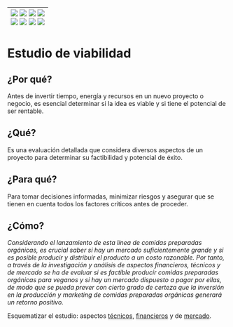<div align=right>

|[![](https://img.shields.io/badge/-Inicio-FFF?style=flat&logo=Emlakjet&logoColor=black)](/README.md) [![](https://img.shields.io/badge/-Introducción-FFF?style=flat&logo=abbrobotstudio&logoColor=black)](/documentos/intro.md) [![](https://img.shields.io/badge/-Modelos_de_lenguaje-FFF?style=flat&logo=LiveChat&logoColor=black)](/documentos/LLMs.md) [![](https://img.shields.io/badge/-Panorámica-FFF?style=flat&logo=openstreetmap&logoColor=black)](/documentos/panoramica.md)<br>  [![](https://img.shields.io/badge/-Prompts-FFF?style=flat&logo=Proton&logoColor=black)](/documentos/prompts/README.md) [![](https://img.shields.io/badge/-Ing,_de_prompts-FFF?style=flat&logo=googleearthengine&logoColor=black)](/documentos/ingenieriaDePrompts/README.md) [![](https://img.shields.io/badge/-Patrones-FFF?style=flat&logo=textpattern&logoColor=black)](/documentos/ingenieriaDePrompts/patrones/README.md) [![](https://img.shields.io/badge/-Casos_de_uso-FFF?style=flat&logo=gitbook&logoColor=black)](/documentos/casosDeUso/README.md)|
|-:|

</div>

# Estudio de viabilidad

## ¿Por qué?

Antes de invertir tiempo, energía y recursos en un nuevo proyecto o negocio, es esencial determinar si la idea es viable y si tiene el potencial de ser rentable.

## ¿Qué?

Es una evaluación detallada que considera diversos aspectos de un proyecto para determinar su factibilidad y potencial de éxito.

## ¿Para qué?

Para tomar decisiones informadas, minimizar riesgos y asegurar que se tienen en cuenta todos los factores críticos antes de proceder.

## ¿Cómo?

*Considerando el lanzamiento de esta línea de comidas preparadas orgánicas, es crucial saber si hay un mercado suficientemente grande y si es posible producir y distribuir el producto a un costo razonable. Por tanto, a través de la investigación y análisis de aspectos financieros, técnicos y de mercado se ha de evaluar si es factible producir comidas preparadas orgánicas para veganos y si hay un mercado dispuesto a pagar por ellas, de modo que se pueda prever con cierto grado de certeza que la inversión en la producción y marketing de comidas preparadas orgánicas generará un retorno positivo.*

Esquematizar el estudio: aspectos [técnicos](aspectosTecnicos.md), [financieros](aspectosFinancieros.md) y de [mercado](aspectosDeMercado.md).